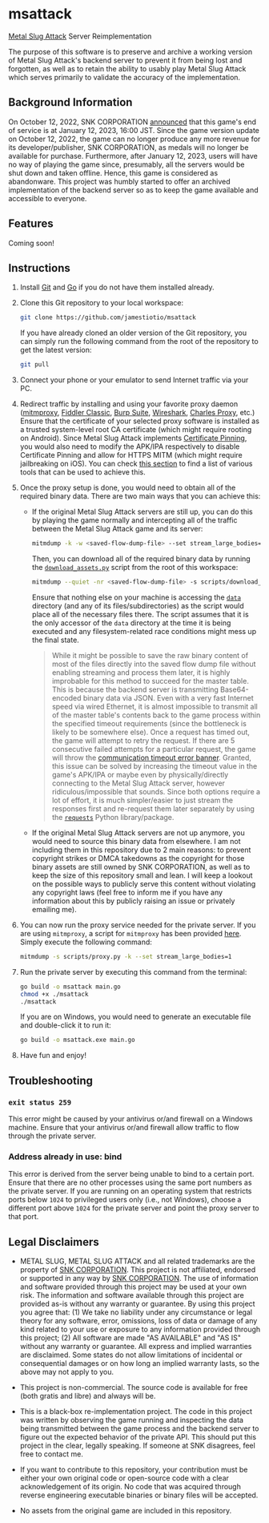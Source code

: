 # msattack

[Metal Slug Attack](https://game.snk-corp.co.jp/official/metalslug_attack/) Server Reimplementation

The purpose of this software is to preserve and archive a working version of Metal Slug Attack's backend server to prevent it from being lost and forgotten, as well as to retain the ability to usably play Metal Slug Attack which serves primarily to validate the accuracy of the implementation.

## Background Information

On October 12, 2022, SNK CORPORATION [announced](https://www.snk-corp.co.jp/us/press/2022/101201/) that this game's end of service is at January 12, 2023, 16:00 JST. Since the game version update on October 12, 2022, the game can no longer produce any more revenue for its developer/publisher, SNK CORPORATION, as medals will no longer be available for purchase. Furthermore, after January 12, 2023, users will have no way of playing the game since, presumably, all the servers would be shut down and taken offline. Hence, this game is considered as abandonware. This project was humbly started to offer an archived implementation of the backend server so as to keep the game available and accessible to everyone.

## Features

Coming soon!

## Instructions

1. Install [Git](https://git-scm.com/) and [Go](https://go.dev/) if you do not have them installed already.

2. Clone this Git repository to your local workspace:

   ```bash
   git clone https://github.com/jamestiotio/msattack
   ```

   If you have already cloned an older version of the Git repository, you can simply run the following command from the root of the repository to get the latest version:

   ```bash
   git pull
   ```

3. Connect your phone or your emulator to send Internet traffic via your PC.

4. Redirect traffic by installing and using your favorite proxy daemon ([mitmproxy](https://mitmproxy.org/), [Fiddler Classic](https://www.telerik.com/fiddler), [Burp Suite](https://portswigger.net/burp), [Wireshark](https://www.wireshark.org/), [Charles Proxy](https://www.charlesproxy.com/), etc.) Ensure that the certificate of your selected proxy software is installed as a trusted system-level root CA certificate (which might require rooting on Android). Since Metal Slug Attack implements [Certificate Pinning](https://en.wikipedia.org/wiki/HTTP_Public_Key_Pinning), you would also need to modify the APK/IPA respectively to disable Certificate Pinning and allow for HTTPS MITM (which might require jailbreaking on iOS). You can check [this section](https://docs.mitmproxy.org/stable/concepts-certificates/#certificate-pinning) to find a list of various tools that can be used to achieve this.

5. Once the proxy setup is done, you would need to obtain all of the required binary data. There are two main ways that you can achieve this:

   - If the original Metal Slug Attack servers are still up, you can do this by playing the game normally and intercepting all of the traffic between the Metal Slug Attack game and its server:

     ```bash
     mitmdump -k -w <saved-flow-dump-file> --set stream_large_bodies=1
     ```

     Then, you can download all of the required binary data by running the [`download_assets.py`](./scripts/download_assets.py) script from the root of this workspace:

     ```bash
     mitmdump --quiet -nr <saved-flow-dump-file> -s scripts/download_assets.py
     ```

     Ensure that nothing else on your machine is accessing the [`data`](./data/) directory (and any of its files/subdirectories) as the script would place all of the necessary files there. The script assumes that it is the only accessor of the `data` directory at the time it is being executed and any filesystem-related race conditions might mess up the final state.

     > While it might be possible to save the raw binary content of most of the files directly into the saved flow dump file without enabling streaming and process them later, it is highly improbable for this method to succeed for the master table. This is because the backend server is transmitting Base64-encoded binary data via JSON. Even with a very fast Internet speed via wired Ethernet, it is almost impossible to transmit all of the master table's contents back to the game process within the specified timeout requirements (since the bottleneck is likely to be somewhere else). Once a request has timed out, the game will attempt to retry the request. If there are 5 consecutive failed attempts for a particular request, the game will throw the [communication timeout error banner](./assets/timeout.jpg). Granted, this issue can be solved by increasing the timeout value in the game's APK/IPA or maybe even by physically/directly connecting to the Metal Slug Attack server, however ridiculous/impossible that sounds. Since both options require a lot of effort, it is much simpler/easier to just stream the responses first and re-request them later separately by using the [`requests`](https://requests.readthedocs.io/en/latest/) Python library/package.

   - If the original Metal Slug Attack servers are not up anymore, you would need to source this binary data from elsewhere. I am not including them in this repository due to 2 main reasons: to prevent copyright strikes or DMCA takedowns as the copyright for those binary assets are still owned by SNK CORPORATION, as well as to keep the size of this repository small and lean. I will keep a lookout on the possible ways to publicly serve this content without violating any copyright laws (feel free to inform me if you have any information about this by publicly raising an issue or privately emailing me).

6. You can now run the proxy service needed for the private server. If you are using `mitmproxy`, a script for `mitmproxy` has been provided [here](./scripts/proxy.py). Simply execute the following command:

   ```bash
   mitmdump -s scripts/proxy.py -k --set stream_large_bodies=1
   ```

7. Run the private server by executing this command from the terminal:

   ```bash
   go build -o msattack main.go
   chmod +x ./msattack
   ./msattack
   ```

   If you are on Windows, you would need to generate an executable file and double-click it to run it:

   ```bash
   go build -o msattack.exe main.go
   ```

8. Have fun and enjoy!

## Troubleshooting

### `exit status 259`

This error might be caused by your antivirus or/and firewall on a Windows machine. Ensure that your antivirus or/and firewall allow traffic to flow through the private server.

### Address already in use: bind

This error is derived from the server being unable to bind to a certain port. Ensure that there are no other processes using the same port numbers as the private server. If you are running on an operating system that restricts ports below `1024` to privileged users only (i.e., not Windows), choose a different port above `1024` for the private server and point the proxy server to that port.

## Legal Disclaimers

- METAL SLUG, METAL SLUG ATTACK and all related trademarks are the property of [SNK CORPORATION](https://www.snk-corp.co.jp/). This project is not affiliated, endorsed or supported in any way by [SNK CORPORATION](https://www.snk-corp.co.jp/). The use of information and software provided through this project may be used at your own risk. The information and software available through this project are provided as-is without any warranty or guarantee. By using this project you agree that: (1) We take no liability under any circumstance or legal theory for any software, error, omissions, loss of data or damage of any kind related to your use or exposure to any information provided through this project; (2) All software are made "AS AVAILABLE" and "AS IS" without any warranty or guarantee. All express and implied warranties are disclaimed. Some states do not allow limitations of incidental or consequential damages or on how long an implied warranty lasts, so the above may not apply to you.

- This project is non-commercial. The source code is available for free (both gratis and libre) and always will be.

- This is a black-box re-implementation project. The code in this project was written by observing the game running and inspecting the data being transmitted between the game process and the backend server to figure out the expected behavior of the private API. This should put this project in the clear, legally speaking. If someone at SNK disagrees, feel free to contact me.

- If you want to contribute to this repository, your contribution must be either your own original code or open-source code with a clear acknowledgement of its origin. No code that was acquired through reverse engineering executable binaries or binary files will be accepted.

- No assets from the original game are included in this repository.
